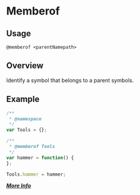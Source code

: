 # Memberof

## Usage
`@memberof <parentNamepath>`
 
## Overview
Identify a symbol that belongs to a parent symbols.

## Example
```javascript
/** 
 * @namespace
 */
var Tools = {};

/** 
 * @memberof Tools 
 */
var hammer = function() {
};

Tools.hammer = hammer;
```

**[_More Info_](http://usejsdoc.org/tags-memberof.html)**
